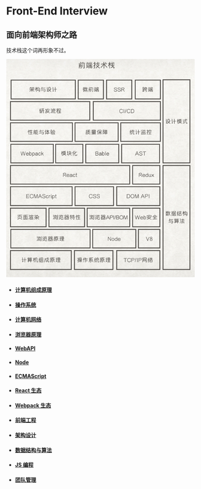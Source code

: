 # Front-End Interview

## 面向前端架构师之路

技术栈这个词再形象不过。

![技术栈](stack.png)

- #### [计算机组成原理](./00计算机组成原理)
- #### [操作系统](./01操作系统)
- #### [计算机网络](./02计算机网络)

- #### [浏览器原理](./03浏览器原理)
- #### [WebAPI](./04WebAPI)
- #### [Node](./05Node)
- #### [ECMAScript](./06ECMAScript)

- #### [React 生态](./07React生态)
- #### [Webpack 生态](./08Webpack生态)
- #### [前端工程](./09前端工程)
- #### [架构设计](./10架构设计)
- #### [数据结构与算法](./11数据结构与算法)

- #### [JS 编程](./12JS编程)
- #### [团队管理](./13团队管理)
